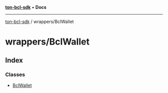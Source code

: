 [**ton-bcl-sdk**](../../README.md) • **Docs**

***

[ton-bcl-sdk](../../README.md) / wrappers/BclWallet

# wrappers/BclWallet

## Index

### Classes

- [BclWallet](classes/BclWallet.md)
